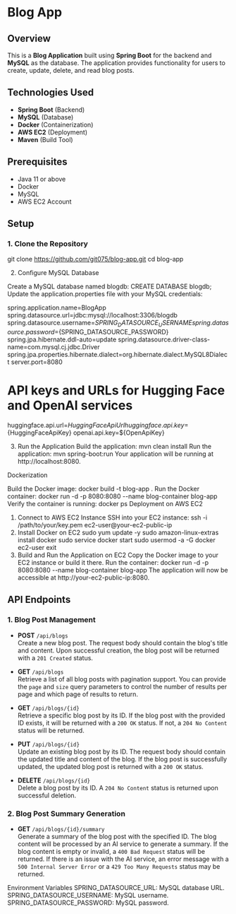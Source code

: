 # Blog App

## Overview

This is a **Blog Application** built using **Spring Boot** for the backend and **MySQL** as the database. The application provides functionality for users to create, update, delete, and read blog posts.
## Technologies Used

- **Spring Boot** (Backend)
- **MySQL** (Database)
- **Docker** (Containerization)
- **AWS EC2** (Deployment)
- **Maven** (Build Tool)

## Prerequisites

- Java 11 or above
- Docker
- MySQL
- AWS EC2 Account

## Setup

### 1. Clone the Repository

git clone https://github.com/git075/blog-app.git
cd blog-app

2. Configure MySQL Database

Create a MySQL database named blogdb:
CREATE DATABASE blogdb;
Update the application.properties file with your MySQL credentials:

spring.application.name=BlogApp
spring.datasource.url=jdbc:mysql://localhost:3306/blogdb
spring.datasource.username=${SPRING_DATASOURCE_USERNAME}
spring.datasource.password=${SPRING_DATASOURCE_PASSWORD}
spring.jpa.hibernate.ddl-auto=update
spring.datasource.driver-class-name=com.mysql.cj.jdbc.Driver
spring.jpa.properties.hibernate.dialect=org.hibernate.dialect.MySQL8Dialect
server.port=8080

# API keys and URLs for Hugging Face and OpenAI services
huggingface.api.url=${HuggingFaceApiUrl}
huggingface.api.key=${HuggingFaceApiKey}
openai.api.key=${OpenApiKey}


3. Run the Application
Build the application:
mvn clean install
Run the application:
mvn spring-boot:run
Your application will be running at http://localhost:8080.

Dockerization

Build the Docker image:
docker build -t blog-app .
Run the Docker container:
docker run -d -p 8080:8080 --name blog-container blog-app
Verify the container is running:
docker ps
Deployment on AWS EC2
1. Connect to AWS EC2 Instance
SSH into your EC2 instance:
ssh -i /path/to/your/key.pem ec2-user@your-ec2-public-ip
2. Install Docker on EC2
sudo yum update -y
sudo amazon-linux-extras install docker
sudo service docker start
sudo usermod -a -G docker ec2-user
exit
3. Build and Run the Application on EC2
Copy the Docker image to your EC2 instance or build it there.
Run the container:
docker run -d -p 8080:8080 --name blog-container blog-app
The application will now be accessible at http://your-ec2-public-ip:8080.

## API Endpoints

### 1. Blog Post Management

- **POST** `/api/blogs`  
  Create a new blog post. The request body should contain the blog's title and content. Upon successful creation, the blog post will be returned with a `201 Created` status.

- **GET** `/api/blogs`  
  Retrieve a list of all blog posts with pagination support. You can provide the `page` and `size` query parameters to control the number of results per page and which page of results to return.

- **GET** `/api/blogs/{id}`  
  Retrieve a specific blog post by its ID. If the blog post with the provided ID exists, it will be returned with a `200 OK` status. If not, a `204 No Content` status will be returned.

- **PUT** `/api/blogs/{id}`  
  Update an existing blog post by its ID. The request body should contain the updated title and content of the blog. If the blog post is successfully updated, the updated blog post is returned with a `200 OK` status.

- **DELETE** `/api/blogs/{id}`  
  Delete a blog post by its ID. A `204 No Content` status is returned upon successful deletion.

### 2. Blog Post Summary Generation

- **GET** `/api/blogs/{id}/summary`  
  Generate a summary of the blog post with the specified ID. The blog content will be processed by an AI service to generate a summary. If the blog content is empty or invalid, a `400 Bad Request` status will be returned. If there is an issue with the AI service, an error message with a `500 Internal Server Error` or a `429 Too Many Requests` status may be returned.


Environment Variables
SPRING_DATASOURCE_URL: MySQL database URL.
SPRING_DATASOURCE_USERNAME: MySQL username.
SPRING_DATASOURCE_PASSWORD: MySQL password.
